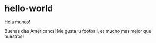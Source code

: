 # hello-world
Hola mundo!

Buenas dias Americanos!
Me gusta tu football, es mucho mas mejor que nuestros!
